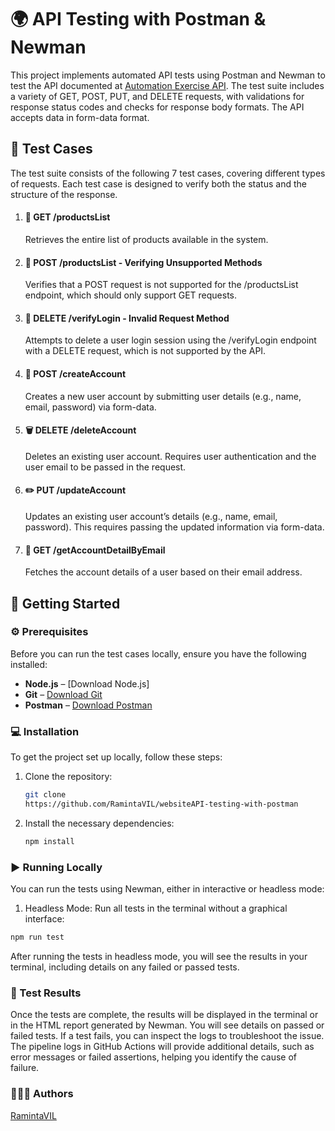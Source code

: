 # 🌍 API Testing with Postman & Newman

This project implements automated API tests using Postman and Newman to test the API documented at [Automation Exercise API](https://automationexercise.com/api_list). The test suite includes a variety of GET, POST, PUT, and DELETE requests, with validations for response status codes and checks for response body formats. The API accepts data in form-data format.

## 🧪 Test Cases

The test suite consists of the following 7 test cases, covering different types of requests. Each test case is designed to verify both the status and the structure of the response.

1. #### 🛒 GET /productsList

    Retrieves the entire list of products available in the system.

2. #### 🚫 POST /productsList - Verifying Unsupported Methods

    Verifies that a POST request is not supported for the /productsList endpoint, which should only support GET requests.

3. #### 🔑 DELETE /verifyLogin - Invalid Request Method

    Attempts to delete a user login session using the /verifyLogin endpoint with a DELETE request, which is not supported by the API.

4. #### 👤 POST /createAccount

    Creates a new user account by submitting user details (e.g., name, email, password) via form-data.

5. #### 🗑 DELETE /deleteAccount

    Deletes an existing user account. Requires user authentication and the user email to be passed in the request.

6. #### ✏️ PUT /updateAccount

    Updates an existing user account’s details (e.g., name, email, password). This requires passing the updated information via form-data.

7. #### 📧 GET /getAccountDetailByEmail
    Fetches the account details of a user based on their email address.

## 🚀 Getting Started

### ⚙️ Prerequisites

Before you can run the test cases locally, ensure you have the following installed:

-   **Node.js** – [Download Node.js]
-   **Git** – [Download Git](https://git-scm.com)
-   **Postman** – [Download Postman](https://www.postman.com/downloads/)

### 💻 Installation

To get the project set up locally, follow these steps:

1. Clone the repository:
    ```bash
    git clone
    https://github.com/RamintaVIL/websiteAPI-testing-with-postman
    ```
2. Install the necessary dependencies:
    ```bash
    npm install
    ```

### ▶️ Running Locally

You can run the tests using Newman, either in interactive or headless mode:

1. Headless Mode:
   Run all tests in the terminal without a graphical interface:

```bash
npm run test
```

After running the tests in headless mode, you will see the results in your terminal, including details on any failed or passed tests.

### 📝 Test Results

Once the tests are complete, the results will be displayed in the terminal or in the HTML report generated by Newman. You will see details on passed or failed tests. If a test fails, you can inspect the logs to troubleshoot the issue. The pipeline logs in GitHub Actions will provide additional details, such as error messages or failed assertions, helping you identify the cause of failure.

### 🙋🏽‍♀️ Authors

[RamintaVIL](https://github.com/RamintaVIL)
